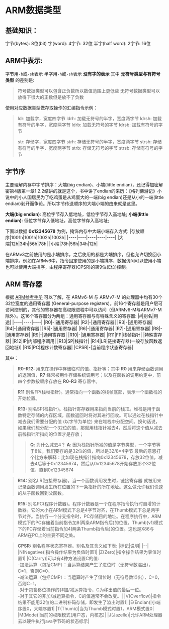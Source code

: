 # ARM数据类型

## 基础知识：
字节(bytes): 8位(bit)
字(word): 4字节: 32位
半字(half word): 2字节: 16位

## ARM中表示:
字节用`-b`或`-sb`表示
半字用`-h`或`-sh`表示
**没有字的表示**
其中 **无符号类型与有符号类型** 的差别是:
> 符号数据类型可以包含正负数所以数值范围上更低些
> 无符号数据类型可以放得下很大的正数但是放不了负数

使用对应数据类型做存取操作的汇编指令示例：
> ldr: 加载字，宽度四字节
> ldrh: 加载无符号的半字，宽度两字节
> ldrsh: 加载有符号的半字，宽度两字节
> ldrb: 加载无符号的字节
> ldrsb: 加载有符号的字节
> 
> str: 存储字，宽度四字节
> strh: 存储无符号的半字，宽度两字节
> strsh: 存储有符号的半字，宽度两字节
> strb: 存储无符号的字节
> strsb: 存储有符号的字节

## 字节序
主要理解内存中字节排序：大端(big endian)、小端(little endian)，还记得加密解密第4版第一章1.2.2结讲的就是这个，书中讲了endian的来历：《格列佛游记》小说中的小人国居民为了吃鸡蛋是从鸡蛋大的一端(big endian)还是从小的一端(little endian)剥开而争论。所以字节传送顺序的大端小端的由来就是这里。

**大端(big endian)**: 高位字节存入低地址，低位字节存入高地址;
**小端(little endian)**: 低位字节存入低地址，高位字节存入高地址;

下面以数据 **0x12345678** 为例，掩饰内存中大端小端存入方式:
|存放顺序|1001h|1001h|1002h|1003h|
|----|----|----|----|----|
|大端|12h|34h|56h|78h|
|小端|78h|56h|34h|12h|

在ARMv3之前使用的是小端排序，之后使用的都是大端排序，但也允许切换回小端排序。例如在ARMv6中，指令固定使用的是小端排序，数据访问可以使用小端也可以使用大端排序，由程序寄存器(CPSR)的第9位(E位)控制。

## ARM 寄存器
根据 [ARM参考手册](http://infocenter.arm.com/help/index.jsp?topic=/com.arm.doc.dui0473c/Babdfiih.html) 可以了解，在 ARMv6-M 与 ARMv7-M 的处理器中均有30个32位宽度的通用寄存器 (General-purpose registers)。前16个寄存器是用户层可访问控制的，其他的寄存器在高权限进程中可以访问（但ARMv6-M与ARMv7-M除外）。这16个寄存器分为两组：通用寄存器与有特殊含义的寄存器:
|#|别名|用途|
|----|----|----|
|R0|-|通用寄存器|
|R2|-|通用寄存器|
|R3|-|通用寄存器|
|R4|-|通用寄存器|
|R5|-|通用寄存器|
|R6|-|通用寄存器|
|R7|-|通用寄存器|
|R8|-|通用寄存器|
|R9|-|通用寄存器|
|R10|-|通用寄存器|
|R11|FP|栈帧指针|
|特殊寄存器|
|R12|IP|内部程序调用|
|R13|SP|栈指针|
|R14|LR|链接寄存器(一般存放函数返回地址)|
|R15|PC|程序计数寄存器|
|CPSR|-|当前程序状态寄存器|

其中：
> **R0-R12:** 用来在操作中存储临时的值、指针等；其中 **R0** 用来存储函数调用的返回值，**R7** 经常被用作存储系统调用号；以及在函数的调用约定中，前四个参数按顺序存放在 **R0-R3** 寄存器中。

> **R11** 别名FP(栈帧指针)。通常指向一个函数的栈帧底部，表示一个函数栈的开始位置。

> **R13:** 别名SP(栈指针)。栈指针寄存器用来指向当前的栈顶。堆栈是用于函数特定存储的内存区域，函数返回时将对其进行回收。可以通过在栈指针中减去我们需要分配的值 (以字节为单位) 来在堆栈中分配空间。换句话说，如果我们想分配一个32位的值，那就用栈指针减去4，然后将这个值从减去前栈指针所指向的位置才是存放；
>> **Q**: 为什么减去4？
>> **A**: 因为栈指针所减的值是字节类型，一个字节等于8位，我们要存的是32位的值，所以是32/8=4字节
>> 最后的意思打个比方来解释：比如现在栈指针指向0x12345678，存放32位值，减去4后等于0x12345674，然后从0x12345678开始存放那个32位值，直到0x12345674

> **R14:** 别名LR(链接寄存器)。当一个函数调用发生时，链接寄存器 就被用来记录函数调用发生所在位置的下一条指针的所在地址。这么做允许我们快速的从子函数回到父函数。

> **R15:** 别名PC(程序计数器)。程序计数器是一个在程序指令执行时自增的计数器。它的大小在ARM模式下总是4字节对齐，在Thumb模式下总是两字节对齐。当执行一个分支指令时，PC存储目的地址。在程序执行中，ARM模式下的PC存储着当前指令加8(两条ARM指令后)的位置，Thumb(v1)模式下的PC存储着当前指令加4(两条Thumb指令后)的位置。这也是X86与ARM在PC上的主要不同之处。

> **CPSR:** 别名程序状态寄存器。别名及其含义如下表:
> |标记|说明|
> |--|
> |N(Negative)|指令操作结果为负值时置1|
> |Z(Zero)|指令操作结果为零值时置1|
> |C(Carry)|可以有4种方法设置C的值:<br/>        -加法运算（包括CMP）：当运算结果产生了进位时（无符号数溢出），C=1，否则C=0。<br/> -减法运算（包括CMP）：当运算时产生了借位时（无符号数溢出），C=0，否则C=1。<br/>     -对于包含移位操作的非加/减运算指令，C为移出值的最后一位。<br/>      -对于其它的非加/减运算指令，C的值通常不会改变。|
> |V(Overflow)|指令结果不能用32位的二进制补码存储，即发生了溢出时置1|
> |E(Endian)|小端序置0，大端序置1|
> |T(Thumb)|当为Thumb模式时置1，ARM模式置0|
> |M(Mode)|当前的权限模式(用户态，内核态)|
> |J(Jazelle)|允许ARM处理器去以硬件执行java字节码的状态标示|


